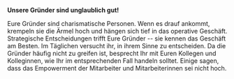 **Unsere Gründer sind unglaublich gut!**

Eure Gründer sind charismatische Personen. Wenn es drauf ankommt, krempeln sie die Ärmel hoch und hängen sich tief in das operative Geschäft. Strategische Entscheidungen trifft Eure Gründer -- sie kennen das Geschäft am Besten. Im Täglichen versucht ihr, in ihrem Sinne zu entscheiden. Da die Gründer häufig nicht zu greifen ist, besprecht Ihr mit Euren Kollegen und Kolleginnen, wie Ihr im entsprechenden Fall handeln solltet.
Einige sagen, dass das Empowerment der Mitarbeiter und Mitarbeiterinnen sei nicht hoch.




